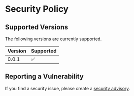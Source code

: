 # Security Policy

## Supported Versions

The following versions are currently supported.

| Version | Supported          |
| ------- | ------------------ |
| 0.0.1   | :white_check_mark: |

## Reporting a Vulnerability

If you find a security issue, please create a [security advisory](https://github.com/asheroto/speedtest/security/advisories).